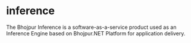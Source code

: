 # inference
The Bhojpur Inference is a software-as-a-service product used as an Inference Engine based on Bhojpur.NET Platform for application delivery.

